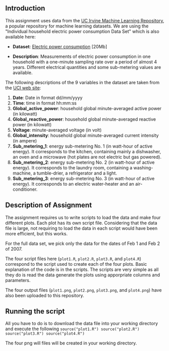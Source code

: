 ## Introduction

This assignment uses data from
the <a href="http://archive.ics.uci.edu/ml/">UC Irvine Machine
Learning Repository</a>, a popular repository for machine learning
datasets. We are using the "Individual household
electric power consumption Data Set" which is also available here:


* <b>Dataset</b>: <a href="https://d396qusza40orc.cloudfront.net/exdata%2Fdata%2Fhousehold_power_consumption.zip">Electric power consumption</a> [20Mb]

* <b>Description</b>: Measurements of electric power consumption in
one household with a one-minute sampling rate over a period of almost
4 years. Different electrical quantities and some sub-metering values
are available.


The following descriptions of the 9 variables in the dataset are taken
from
the <a href="https://archive.ics.uci.edu/ml/datasets/Individual+household+electric+power+consumption">UCI
web site</a>:

<ol>
<li><b>Date</b>: Date in format dd/mm/yyyy </li>
<li><b>Time</b>: time in format hh:mm:ss </li>
<li><b>Global_active_power</b>: household global minute-averaged active power (in kilowatt) </li>
<li><b>Global_reactive_power</b>: household global minute-averaged reactive power (in kilowatt) </li>
<li><b>Voltage</b>: minute-averaged voltage (in volt) </li>
<li><b>Global_intensity</b>: household global minute-averaged current intensity (in ampere) </li>
<li><b>Sub_metering_1</b>: energy sub-metering No. 1 (in watt-hour of active energy). It corresponds to the kitchen, containing mainly a dishwasher, an oven and a microwave (hot plates are not electric but gas powered). </li>
<li><b>Sub_metering_2</b>: energy sub-metering No. 2 (in watt-hour of active energy). It corresponds to the laundry room, containing a washing-machine, a tumble-drier, a refrigerator and a light. </li>
<li><b>Sub_metering_3</b>: energy sub-metering No. 3 (in watt-hour of active energy). It corresponds to an electric water-heater and an air-conditioner.</li>
</ol>

## Description of Assignment
The assignment requires us to write scripts to load the data and make four different plots. Each plot has its own script file. 
Considering that the data file is large, not requiring to load the
data in each script would have been more efficient, but this works.

For the full data set, we pick only the data for the dates of 
Feb 1 and Feb 2 of 2007.

The four script files here (`plot1.R`, `plot2.R`, `plot3.R`, and `plot4.R`) correspond to the script used 
to create each of the four plots. Basic explanation of the code is in the scripts. The
scripts are very simple as all they do is read the data generate the plots using
apporpriate columns and parameters.

The four output files (`plot1.png`, `plot2.png`, `plot3.png`, and `plot4.png`) have also been uploaded to this repository.

## Running the script
All you have to do is to download the data file into your working directory and execute the following
``
source("plot1.R")
source("plot2.R")
source("plot3.R")
source("plot4.R")
``

The four png will files will be created in your working directory.
